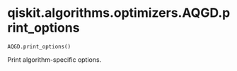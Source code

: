 # qiskit.algorithms.optimizers.AQGD.print\_options

`AQGD.print_options()`

Print algorithm-specific options.
